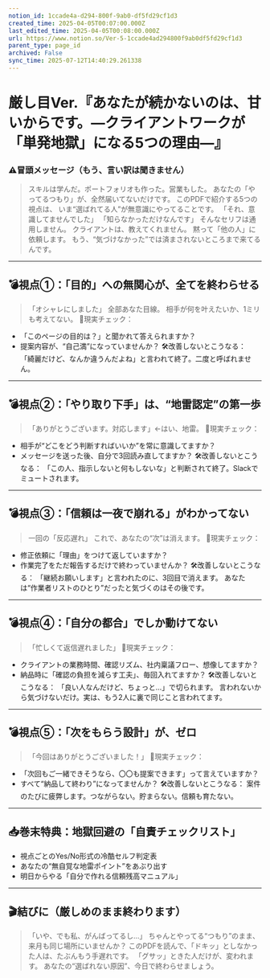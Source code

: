 ```yaml
---
notion_id: 1ccade4a-d294-800f-9ab0-df5fd29cf1d3
created_time: 2025-04-05T00:07:00.000Z
last_edited_time: 2025-04-05T00:08:00.000Z
url: https://www.notion.so/Ver-5-1ccade4ad294800f9ab0df5fd29cf1d3
parent_type: page_id
archived: False
sync_time: 2025-07-12T14:40:29.261338
---
```


# 厳し目Ver.『あなたが続かないのは、甘いからです。—クライアントワークが「単発地獄」になる5つの理由—』

### ⚠️冒頭メッセージ（もう、言い訳は聞きません）
> スキルは学んだ。ポートフォリオも作った。営業もした。
あなたの「やってるつもり」が、全然届いてないだけです。
このPDFで紹介する5つの視点は、
いま“選ばれてる人”が無意識にやってることです。
「それ、意識してませんでした」
「知らなかっただけなんです」
そんなセリフは通用しません。
クライアントは、教えてくれません。
黙って「他の人」に依頼します。
もう、“気づけなかった”では済まされないところまで来てるんです。
---
## 💣視点①：「目的」への無関心が、全てを終わらせる
> 「オシャレにしました」
全部あなた目線。
相手が何を叶えたいか、1ミリも考えてない。
🔪現実チェック：
- 「このページの目的は？」と聞かれて答えられますか？
- 提案内容が、“自己満”になっていませんか？
🛠改善しないとこうなる：
「綺麗だけど、なんか違うんだよね」と言われて終了。二度と呼ばれません。
---
## 💣視点②：「やり取り下手」は、“地雷認定”の第一歩
> 「ありがとうございます。対応します」←はい、地雷。
🔪現実チェック：
- 相手が“どこをどう判断すればいいか”を常に意識してますか？
- メッセージを送った後、自分で3回読み直してますか？
🛠改善しないとこうなる：
「この人、指示しないと何もしないな」と判断されて終了。Slackでミュートされます。
---
## 💣視点③：「信頼は一夜で崩れる」がわかってない
> 一回の「反応遅れ」
これで、あなたの“次”は消えます。
🔪現実チェック：
- 修正依頼に「理由」をつけて返していますか？
- 作業完了をただ報告するだけで終わっていませんか？
🛠改善しないとこうなる：
「継続お願いします」と言われたのに、3回目で消えます。
あなたは“作業者リストのひとり”だったと気づくのはその後です。
---
## 💣視点④：「自分の都合」でしか動けてない
> 「忙しくて返信遅れました」
🔪現実チェック：
- クライアントの業務時間、確認リズム、社内稟議フロー、想像してますか？
- 納品時に「確認の負担を減らす工夫」、毎回入れてますか？
🛠改善しないとこうなる：
「良い人なんだけど、ちょっと…」で切られます。
言われないから気づけないだけ。実は、もう2人に裏で同じこと言われてます。
---
## 💣視点⑤：「次をもらう設計」が、ゼロ
> 「今回はありがとうございました！」
🔪現実チェック：
- 「次回もご一緒できそうなら、〇〇も提案できます」って言えていますか？
- すべて“納品して終わり”になってませんか？
🛠改善しないとこうなる：
案件のたびに疲弊します。つながらない。貯まらない。信頼も育たない。
---
## 📥巻末特典：地獄回避の「自責チェックリスト」
- 視点ごとのYes/No形式の冷酷セルフ判定表
- あなたの“無自覚な地雷ポイント”をあぶり出す
- 明日からやる「自分で作れる信頼残高マニュアル」
---
## 🎬結びに（厳しめのまま終わります）
> 「いや、でも私、がんばってるし…」
ちゃんとやってる“つもり”のまま、来月も同じ場所にいませんか？
このPDFを読んで、「ドキッ」としなかった人は、たぶんもう手遅れです。
「グサッ」ときた人だけが、変われます。
あなたの“選ばれない原因”、今日で終わらせましょう。